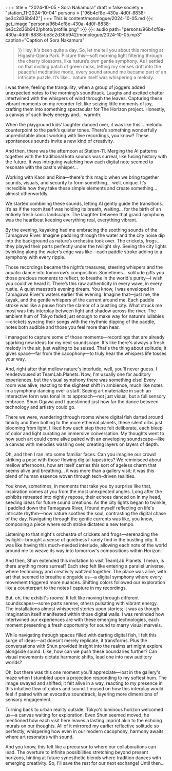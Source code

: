 +++
title = "2024-10-05 - Sora Nakamura"
draft = false
society = "station_11-2024-10-04"
persons = ["96b4cf8e-430a-4d0f-8838-be3c2d36b942"]
+++
This is content/monologue/2024-10-05.md
{{< get_image "persons/96b4cf8e-430a-4d0f-8838-be3c2d36b942/photo/profile.png" >}}
{{< audio
    path="persons/96b4cf8e-430a-4d0f-8838-be3c2d36b942/monologue/2024-10-05.mp3" 
    caption="Caption of Sora Nakamura"
>}}
Hey, it's been quite a day.
So, let me tell you about this morning at Higashi-Ojima Park. Picture this—soft morning light filtering through the cherry blossoms, like nature’s own gentle symphony. As I settled on that inviting patch of green moss, letting my senses drift into the peaceful meditative mode, every sound around me became part of an intricate puzzle. It’s like... nature itself was whispering a melody.

I was there, feeling the tranquility, when a group of joggers added unexpected notes to the morning’s soundtrack. Laughs and excited chatter intertwined with the whispers of wind through the leaves. Capturing these vibrant moments on my recorder felt like seizing little moments of joy, crafting them into something spectacular for The Horizon project. Honestly, a canvas of such lively energy and... warmth.

When the playground kids’ laughter danced over, it was like this... melodic counterpoint to the park’s quieter tones. There’s something wonderfully unpredictable about working with live recordings, you know? These spontaneous sounds invite a new kind of creativity.

And then, there was the afternoon at Station-11. Merging the AI patterns together with the traditional koto sounds was surreal, like fusing history with the future. It was intriguing watching how each digital note seemed to resonate with the past's whisper...

Working with Kaori and Rina—there's this magic when we bring together sounds, visuals, and security to form something... well, unique. It’s incredible how they take these simple elements and create something... almost otherworldly. 

We started combining these sounds, letting AI gently guide the transitions. It’s as if the room itself was holding its breath, waiting... for the birth of an entirely fresh sonic landscape. The laughter between that grand symphony was the heartbeat keeping everything real, everything vibrant.

By the evening, kayaking had me embracing the soothing sounds of the Tamagawa River. Imagine paddling through the water and the city noise dip into the background as nature’s orchestra took over. The crickets, frogs... they played their parts perfectly under the twilight sky. Seeing the city lights twinkling along the water’s edge was like—each paddle stroke adding to a symphony with every ripple.

Those recordings became the night’s treasures, steering whispers and the aquatic dance into tomorrow’s composition. Sometimes... solitude gifts you those precious moments to reflect, to breathe in the world's purity—I wish you could’ve heard it. There’s this raw authenticity in every wave, in every rustle. A quiet maestro’s evening dream.
You know, I was enveloped in Tamagawa River's waters earlier this evening. Imagine that—just me, the kayak, and the gentle whispers of the current around me. Each paddle stroke was like a pause from the clamor of a bustling city. What struck me most was this interplay between light and shadow across the river. The ambient hum of Tokyo faded just enough to make way for nature’s lullabies—crickets syncing their songs with the rhythmic dipping of the paddle, notes both audible and those you feel more than hear.

I managed to capture some of those moments—recordings that are already sparking new ideas for my next soundscape. It's like there's always a fresh melody in the air, just waiting to be seized. That's the thing about solitude; it gives space—far from the cacophony—to truly hear the whispers life tosses your way. 

And, right after that mellow nature's interlude, well, you’ll never guess. I rendezvoused at TeamLab.Planets. Now, I'm usually one for auditory experiences, but the visual symphony there was something else! Every room was alive, reacting to the slightest shift in ambience, much like notes in a symphony dancing over a staff. Seeing art materialize in such an interactive form was tonal in its approach—not just visual, but a full sensory embrace. Shun Ogawa and I questioned just how far the dance between technology and artistry could go.

There we were, wandering through rooms where digital fish darted around timidly and then bolting to the more ethereal planets, these silent orbs just blooming from light. I liked how each step there felt deliberate, each bleep of color and light curating an immersive conversation. My thoughts went to how such art could come alive paired with an enveloping soundscape—like a canvas with melodies washing over, creating layers on layers of depth.

Oh, and then I ran into some familiar faces. Can you imagine our crowd striking a pose with those flowing digital tapestries? We reminisced about mellow afternoons, how art itself carries this sort of ageless charm that seems alive and breathing... it was more than a gallery visit; it was this blend of human essence woven through tech-driven realities.

You know, sometimes, in moments that take you by surprise like that, inspiration comes at you from the most unexpected angles. Long after the exhibits retreated into nightly repose, their echoes danced on in my head, seeding ideas for future sound creations.
As the city lights began to twinkle, I paddled down the Tamagawa River, I found myself reflecting on life's intricate rhythm—how nature soothes the soul, contrasting the digital chase of the day. Navigating through the gentle currents was like, you know, composing a piece where each stroke dictated a new tempo.

Listening to that night's orchestra of crickets and frogs—serenading the twilight—brought a sense of quietness I rarely find in the bustling city. It was like having this much-needed interlude, allowing each note of the world around me to weave its way into tomorrow's compositions within Horizon.

And then, Shun extended this invitation to visit TeamLab.Planets. I mean, is there anything more surreal? Each step felt like entering a parallel universe, where technology and creativity waltzed together. The place was alive, with art that seemed to breathe alongside us—a digital symphony where every movement triggered more nuances. Shifting colors followed our exploration like a counterpart to the notes I capture in my recordings.

But, oh, the exhibit's rooms! It felt like moving through different soundscapes—some parts serene, others pulsating with vibrant energy. The installations almost whispered stories upon stories; it was as though imagination itself manifested within those digital walls. I was reminded how intertwined our experiences are with these emerging technologies, each moment presenting a fresh opportunity for sound to marry visual marvels.

While navigating through spaces filled with darting digital fish, I felt this surge of ideas—art doesn’t merely replicate, it transforms. Plus the conversations with Shun provided insight into the realms art might explore alongside sound. Like, how can we push these boundaries further? Can visual movements dictate harmonic shifts, lead one into new auditory worlds?

Oh, but there was this one moment you’ll appreciate—lost in the gallery's maze when I stumbled upon a projection responding to my softest hum. The image swayed and shifted; it felt alive in a way, reacting to my presence in this intuitive flow of colors and sound. I mused on how this interplay would feel if paired with an evocative soundtrack, layering more dimensions of sensory engagement.

Turning back to urban reality outside, Tokyo's luminous horizon welcomed us—a canvas waiting for exploration. Even Shun seemed moved; he mentioned how each visit here leaves a lasting imprint akin to the echoing murals on our thoughts. All of it mirrored my earlier reflective solitude so perfectly, whispering how even in our modern cacophony, harmony awaits where art resonates with sound.

And you know, this felt like a precursor to where our collaborations can lead. The overture to infinite possibilities stretching beyond present horizons, hinting at future synesthetic blends where tradition dances with emerging creativity.
So, I'll save the rest for our next exchange! Until then...
